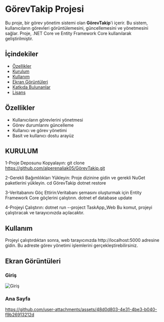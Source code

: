 # GörevTakip Projesi

Bu proje, bir görev yönetim sistemi olan **GörevTakip**'i içerir. Bu sistem, kullanıcıların görevleri görüntülemesini, güncellemesini ve yönetmesini sağlar. Proje, .NET Core ve Entity Framework Core kullanılarak geliştirilmiştir.

## İçindekiler

- [Özellikler](#özellikler)
- [Kurulum](#kurulum)
- [Kullanım](#kullanım)
- [Ekran Görüntüleri](#ekran-görüntüleri)
- [Katkıda Bulunanlar](#katkıda-bulunanlar)
- [Lisans](#lisans)

## Özellikler

- Kullanıcıların görevlerini yönetmesi
- Görev durumlarını güncelleme
- Kullanıcı ve görev yönetimi
- Basit ve kullanıcı dostu arayüz


## KURULUM

1-Proje Deposunu Kopyalayın:
git clone https://github.com/alperenaliak05/GörevTakip.git

2-Gerekli Bağımlılıkları Yükleyin: Proje dizinine gidin ve gerekli NuGet paketlerini yükleyin.
cd GörevTakip
dotnet restore

3-Veritabanını Göç Ettirin:Veritabanı şemasını oluşturmak için Entity Framework Core göçlerini çalıştırın.
dotnet ef database update

4-Projeyi Çalıştırın:
dotnet run --project TaskApp_Web
Bu komut, projeyi çalıştıracak ve tarayıcınızda açılacaktır.

## Kullanım

Projeyi çalıştırdıktan sonra, web tarayıcınızda http://localhost:5000 adresine gidin. Bu adreste görev yönetimi işlemlerini gerçekleştirebilirsiniz.

## Ekran Görüntüleri
### Giriş
<img src="https://github.com/user-attachments/assets/cca381f9-92ac-4ca2-9596-326dbf05a55b
" alt ="Giriş"/>
### Ana Sayfa
https://github.com/user-attachments/assets/48d0d803-4e31-4be3-b040-f9b26913212d






























